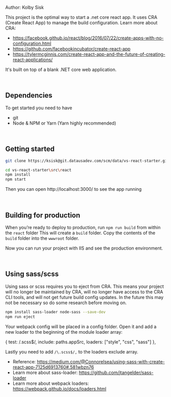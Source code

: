 Author: Kolby Sisk

This project is the optimal way to start a .net core react app. It uses CRA (Create React App) to manage the build configuration.
Learn more about CRA:

+ https://facebook.github.io/react/blog/2016/07/22/create-apps-with-no-configuration.html
+ https://github.com/facebookincubator/create-react-app
+ https://tylermcginnis.com/create-react-app-and-the-future-of-creating-react-applications/

It's built on top of a blank .NET core web application.

<br />

## Dependencies
To get started you need to have

+ git
+ Node & NPM or Yarn (Yarn highly recommended)

<br />

## Getting started
```sh
git clone https://ksisk@git.datausadev.com/scm/data/vs-react-starter.git

cd vs-react-starter\src\react
npm install
npm start
```

Then you can open http://localhost:3000/ to see the app running

<br />

## Building for production
When you’re ready to deploy to production, run `npm run build` from within the `react` folder
This will create a `build` folder. Copy the contents of the `build` folder into the `wwwroot` folder.

Now you can run your project with IIS and see the production environment.

<br />

## Using sass/scss
Using sass or scss requires you to eject from CRA. This means your project will no longer be maintained by CRA, will no longer have access to the CRA CLI tools, and will not get future build config updates. In the future this may not be necessary so do some research before moving on.

```sh
npm install sass-loader node-sass --save-dev
npm run eject
```

Your webpack config will be placed in a config folder. Open it and add a new loader to the beginning of the module loader array:

{
  test: /\.scss$/,
  include: paths.appSrc,
  loaders: ["style", "css", "sass"]
},

Lastly you need to add `/\.scss$/,` to the loaders exclude array.

+ Reference: https://medium.com/@Connorelsea/using-sass-with-create-react-app-7125d6913760#.581wbzn76
+ Learn more about sass-loader: https://github.com/jtangelder/sass-loader
+ Learn more about webpack loaders: https://webpack.github.io/docs/loaders.html